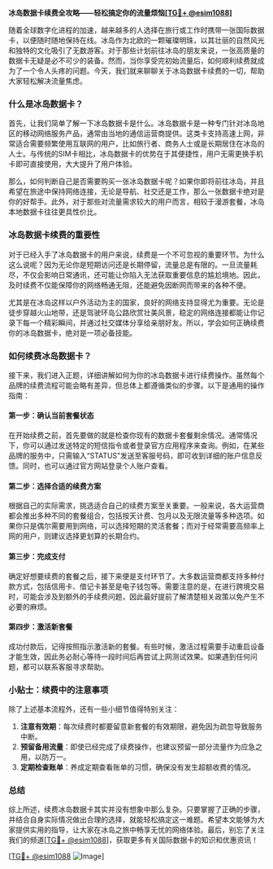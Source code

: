 **冰岛数据卡续费全攻略——轻松搞定你的流量烦恼[[TG💪+ @esim1088](https://t.me/s/esim1088)]**

随着全球数字化进程的加速，越来越多的人选择在旅行或工作时携带一张国际数据卡，以便随时随地保持在线。冰岛作为北欧的一颗璀璨明珠，以其壮丽的自然风光和独特的文化吸引了无数游客。对于那些计划前往冰岛的朋友来说，一张高质量的数据卡无疑是必不可少的装备。然而，当你享受完初始流量后，如何顺利续费就成为了一个令人头疼的问题。今天，我们就来聊聊关于冰岛数据卡续费的一切，帮助大家轻松解决流量焦虑。

### 什么是冰岛数据卡？

首先，让我们简单了解一下冰岛数据卡是什么。冰岛数据卡是一种专门针对冰岛地区的移动网络服务产品，通常由当地的通信运营商提供。这类卡支持高速上网，非常适合需要频繁使用互联网的用户，比如旅行者、商务人士或是长期居住在冰岛的人士。与传统的SIM卡相比，冰岛数据卡的优势在于其便捷性，用户无需更换手机卡即可直接使用，大大提升了用户体验。

那么，如何判断自己是否需要购买一张冰岛数据卡呢？如果你即将前往冰岛，并且希望在旅途中保持网络连接，无论是导航、社交还是工作，那么一张数据卡绝对是你的好帮手。此外，对于那些对流量需求较大的用户而言，相较于漫游套餐，冰岛本地数据卡往往更具性价比。

### 冰岛数据卡续费的重要性

对于已经入手了冰岛数据卡的用户来说，续费是一个不可忽视的重要环节。为什么这么说呢？因为无论你是短期访问还是长期停留，流量总是有限的。一旦流量耗尽，不仅会影响日常通讯，还可能让你陷入无法获取重要信息的尴尬境地。因此，及时续费不仅能保障你的网络畅通无阻，还能避免因断网而带来的各种不便。

尤其是在冰岛这样以户外活动为主的国家，良好的网络支持显得尤为重要。无论是徒步穿越火山地带，还是驾驶环岛公路欣赏壮美风景，稳定的网络连接都能让你记录下每一个精彩瞬间，并通过社交媒体分享给亲朋好友。所以，学会如何正确续费你的冰岛数据卡，绝对是一项必备技能。

### 如何续费冰岛数据卡？

接下来，我们进入正题，详细讲解如何为你的冰岛数据卡进行续费操作。虽然每个品牌的续费流程可能会略有差异，但总体上都遵循类似的步骤。以下是通用的操作指南：

#### 第一步：确认当前套餐状态

在开始续费之前，首先要做的就是检查你现有的数据卡套餐剩余情况。通常情况下，你可以通过发送特定的短信指令或者登录官方应用程序来查询。例如，在某些品牌的服务中，只需输入“STATUS”发送至客服号码，即可收到详细的账户信息反馈。同时，也可以通过官方网站登录个人账户查看。

#### 第二步：选择合适的续费方案

根据自己的实际需求，挑选适合自己的续费方案至关重要。一般来说，各大运营商都会推出多种不同的套餐组合，包括按天计费、包月以及无限流量等多种选项。如果你只是偶尔需要用到网络，可以选择短期的灵活套餐；而对于经常需要高频率上网的用户，则建议选择更划算的长期合约。

#### 第三步：完成支付

确定好想要续费的套餐之后，接下来便是支付环节了。大多数运营商都支持多种付款方式，包括信用卡、借记卡甚至是电子钱包等。需要注意的是，在进行跨境交易时，可能会涉及到额外的手续费问题，因此最好提前了解清楚相关政策以免产生不必要的麻烦。

#### 第四步：激活新套餐

成功付款后，记得按照指示激活新的套餐。有些时候，激活过程需要手动重启设备才能生效，因此务必耐心等待一段时间后再尝试上网测试效果。如果遇到任何问题，都可以联系客服寻求帮助。

### 小贴士：续费中的注意事项

除了上述基本流程外，还有一些小细节值得特别关注：

1. **注意有效期**：每次续费时都要留意新套餐的有效期限，避免因为疏忽导致服务中断。
2. **预留备用流量**：即使已经完成了续费操作，也建议预留一部分流量作为应急之用，以防万一。
3. **定期检查账单**：养成定期查看账单的习惯，确保没有发生超额收费的情况。

### 总结

综上所述，续费冰岛数据卡其实并没有想象中那么复杂。只要掌握了正确的步骤，并结合自身实际情况做出合理的选择，就能轻松搞定这一难题。希望本文能够为大家提供实用的指导，让大家在冰岛之旅中畅享无忧的网络体验。最后，别忘了关注我们的频道[[TG💪+ @esim1088](https://t.me/s/esim1088)]，获取更多有关国际数据卡的知识和优惠资讯！

[[TG💪+ @esim1088](https://t.me/s/esim1088) ![Image](https://i.postimg.cc/4NQfJmqS/Snipaste-2025-05-13-00-14-12.png)]
